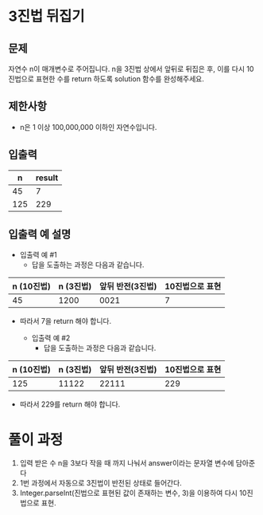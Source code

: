 # 3진법 뒤집기

## 문제
자연수 n이 매개변수로 주어집니다. n을 3진법 상에서 앞뒤로 뒤집은 후, 
이를 다시 10진법으로 표현한 수를 return 하도록 solution 함수를 완성해주세요.

## 제한사항
- n은 1 이상 100,000,000 이하인 자연수입니다.

## 입출력

| n   | result |
|-----|-----|
| 45  | 7 |
| 125 | 229|


## 입출력 예 설명
- 입출력 예 #1
  - 답을 도출하는 과정은 다음과 같습니다.

|n (10진법)	|n (3진법)	|앞뒤 반전(3진법)	|10진법으로 표현|
|----|-----|----|----|
|45	|1200|	0021|	7|

- 따라서 7을 return 해야 합니다.


  - 입출력 예 #2
    - 답을 도출하는 과정은 다음과 같습니다.

    
| n (10진법)	 |n (3진법)	|앞뒤 반전(3진법)	|10진법으로 표현|
|-----------|----|-----|----|
| 125  |11122|	22111|	229|

- 따라서 229를 return 해야 합니다.



# 풀이 과정
1. 입력 받은 수 n을 3보다 작을 때 까지 나눠서 answer이라는 문자열 변수에 담아준다
2. 1번 과정에서 자동으로 3진법이 반전된 상태로 들어간다.
3. Integer.parseInt(진법으로 표현된 값이 존재하는 변수, 3)을 이용하여 다시 10진법으로 표현.